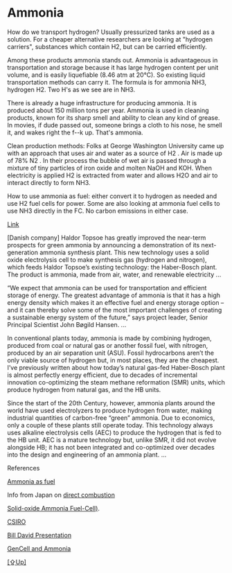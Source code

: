 # Ammonia

How do we transport hydrogen? Usually pressurized tanks are used as a
solution. For a cheaper alternative researchers are looking at
"hydrogen carriers", substances which contain H2, but can be carried
efficiently.

Among these products ammonia stands out. Ammonia is advantageous in
transportation and storage because it has large hydrogen content per
unit volume, and is easily liquefiable (8.46 atm at 20°C). So existing
liquid transportation methods can carry it. The formula is for ammonia
NH3, hydrogen H2. Two H's as we see are in NH3.

There is already a huge infrastructure for producing ammonia. It is
produced about 150 million tons per year. Ammonia is used in cleaning
products, known for its sharp smell and ability to clean any kind of
grease. In movies, if dude passed out, someone brings a cloth to his
nose, he smell it, and wakes right the f--k up. That's ammonia.

Clean production methods: Folks at George Washington University came
up with an approach that uses air and water as a source of H2 . Air is
made up of 78% N2 . In their process the bubble of wet air is passed
through a mixture of tiny particles of iron oxide and molten NaOH and
KOH. When electricity is applied H2 is extracted from water and allows
H2O and air to interact directly to form NH3.

How to use ammonia as fuel: either convert it to hydrogen as needed
and use H2 fuel cells for power. Some are also looking at ammonia fuel
cells to use NH3 directly in the FC. No carbon emissions in either
case.

[Link](https://ammoniaindustry.com/haldor-topsoes-solid-oxide-electrolyzer/)

[Danish company] Haldor Topsoe has greatly improved the near-term
prospects for green ammonia by announcing a demonstration of its
next-generation ammonia synthesis plant. This new technology uses a
solid oxide electrolysis cell to make synthesis gas (hydrogen and
nitrogen), which feeds Haldor Topsoe’s existing technology: the
Haber-Bosch plant. The product is ammonia, made from air, water, and
renewable electricity ...

“We expect that ammonia can be used for transportation and efficient
storage of energy. The greatest advantage of ammonia is that it has a
high energy density which makes it an effective fuel and energy
storage option – and it can thereby solve some of the most important
challenges of creating a sustainable energy system of the future,”
says project leader, Senior Principal Scientist John Bøgild Hansen. ...

In conventional plants today, ammonia is made by combining hydrogen,
produced from coal or natural gas or another fossil fuel, with
nitrogen, produced by an air separation unit (ASU). Fossil
hydrocarbons aren’t the only viable source of hydrogen but, in most
places, they are the cheapest. I’ve previously written about how
today’s natural gas-fed Haber-Bosch plant is almost perfectly energy
efficient, due to decades of incremental innovation co-optimizing the
steam methane reformation (SMR) units, which produce hydrogen from
natural gas, and the HB units.

Since the start of the 20th Century, however, ammonia plants around
the world have used electrolyzers to produce hydrogen from water,
making industrial quantities of carbon-free “green” ammonia. Due to
economics, only a couple of these plants still operate today. This
technology always uses alkaline electrolysis cells (AEC) to produce
the hydrogen that is fed to the HB unit. AEC is a mature technology
but, unlike SMR, it did not evolve alongside HB; it has not been
integrated and co-optimized over decades into the design and
engineering of an ammonia plant. ...

References

[Ammonia as fuel](https://youtu.be/5ejL65tKsGM)

Info from Japan on [direct combustion](https://youtu.be/5ejL65tKsGM?t=107)

[Solid-oxide Ammonia Fuel-Cell)](https://youtu.be/5ejL65tKsGM?t=452).

[CSIRO](../../2018/10/csiro.html)

[Bill David Presentation](https://youtu.be/qEut7o-b5hY?t=250)

[GenCell and Ammonia](2019/07/gencell.html)

[[⇪Up]](h2-storage.html)
